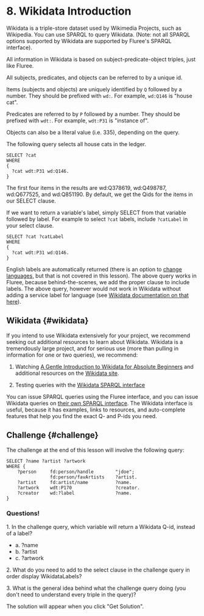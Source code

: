 # 8. Wikidata Introduction

Wikidata is a triple-store dataset used by Wikimedia Projects, such as Wikipedia. You can use SPARQL to query Wikidata. (Note: not all SPARQL options supported by Wikidata are supported by Fluree's SPARQL interface).

All information in Wikidata is based on subject-predicate-object triples, just like Fluree.

All subjects, predicates, and objects can be referred to by a unique id.

Items (subjects and objects) are uniquely identified by `Q` followed by a number. They should be prefixed with `wd:`. For example, `wd:Q146` is "house cat".

Predicates are referred to by `P` followed by a number. They should be prefixed with `wdt:`. For example, `wdt:P31` is "instance of".

Objects can also be a literal value (i.e. 335), depending on the query.

The following query selects all house cats in the ledger.

```sparql
SELECT ?cat
WHERE
{
  ?cat wdt:P31 wd:Q146.
}
```

The first four items in the results are wd:Q378619, wd:Q498787, wd:Q677525, and wd:Q851190. By default, we get the Qids for the items in our SELECT clause.

If we want to return a variable's label, simply SELECT from that variable followed by label. For example to select `?cat` labels, include `?catLabel` in your select clause.

```sparql
SELECT ?cat ?catLabel
WHERE
{
  ?cat wdt:P31 wd:Q146.
}
```

English labels are automatically returned (there is an option to <a href="/docs/query/sparql#language-labels" target="_blank">change languages,</a> but that is not covered in this lesson). The above query works in Fluree, because behind-the-scenes, we add the proper clause to include labels. The above query, however would not work in Wikidata without adding a service label for language (see <a href="https://en.wikibooks.org/wiki/SPARQL/SERVICE_-_Label">Wikidata documentation on that here</a>).

## Wikidata {#wikidata}

If you intend to use Wikidata extensively for your project, we recommend seeking out additional resources to learn about Wikidata. Wikidata is a tremendously large project, and for serious use (more than pulling in information for one or two queries), we recommend:

1. Watching <a href="https://en.wikipedia.org/wiki/File:A_Gentle_Introduction_to_Wikidata_for_Absolute_Beginners_(including_non-techies!).webm" target="_blank">A Gentle Introduction to Wikidata for Absolute Beginners</a> and additional resources on the <a href="https://www.wikidata.org/" target="_blank">Wikidata site</a>.

2. Testing queries with the <a href="https://query.wikidata.org/" target="_blank">Wikidata SPARQL interface</a>

You can issue SPARQL queries using the Fluree interface, and you can issue Wikidata queries on <a href="https://query.wikidata.org/" target="_blank">their own SPARQL interface</a>. The Wikidata interface is useful, because it has examples, links to resources, and auto-complete features that help you find the exact Q- and P-ids you need.

## Challenge {#challenge}

The challenge at the end of this lesson will involve the following query:

```sparql
SELECT ?name ?artist ?artwork
WHERE {
    ?person     fd:person/handle        "jdoe";
                fd:person/favArtists    ?artist.
    ?artist     fd:artist/name          ?name.
    ?artwork    wdt:P170                ?creator.
    ?creator    wd:?label               ?name.
}
```

<div class="challenge">
<h3>Questions!</h3>
<p>1. In the challenge query, which variable will return a Wikidata Q-id, instead of a label?</p>
<ul>
    <li>a. ?name</li>
    <li>b. ?artist</li>
    <li>c. ?artwork</li>
</ul>
<p>2. What do you need to add to the select clause in the challenge query in order display WikidataLabels?</p>
<p>3. What is the general idea behind what the challenge query doing (you don't need to understand every triple in the query)?</p>
<p>The solution will appear when you click "Get Solution".</p>
</div>
